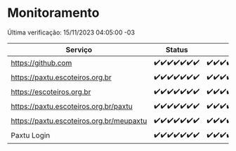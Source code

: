 # Monitoramento

Última verificação: 15/11/2023 04:05:00 -03

|Serviço|Status|Últimas 24h|
|---|---|---|
|https://github.com|<span title="2023-11-08: OK=24">✔️</span><span title="2023-11-09: OK=24">✔️</span><span title="2023-11-10: OK=24">✔️</span><span title="2023-11-11: OK=24">✔️</span><span title="2023-11-12: OK=24">✔️</span><span title="2023-11-13: OK=24">✔️</span><span title="2023-11-14: OK=7">✔️</span>|<span title="14/11/2023 04:05:00 -03 : 200">✔️</span><span title="14/11/2023 05:08:00 -03 : 200">✔️</span><span title="14/11/2023 06:06:00 -03 : 200">✔️</span><span title="14/11/2023 07:06:00 -03 : 200">✔️</span><span title="14/11/2023 08:04:00 -03 : 200">✔️</span><span title="14/11/2023 09:11:00 -03 : 200">✔️</span><span title="14/11/2023 10:09:00 -03 : 200">✔️</span><span title="14/11/2023 11:04:00 -03 : 200">✔️</span><span title="14/11/2023 12:06:00 -03 : 200">✔️</span><span title="14/11/2023 13:06:00 -03 : 200">✔️</span><span title="14/11/2023 14:03:00 -03 : 200">✔️</span><span title="14/11/2023 15:07:00 -03 : 200">✔️</span><span title="14/11/2023 16:02:00 -03 : 200">✔️</span><span title="14/11/2023 17:04:00 -03 : 200">✔️</span><span title="14/11/2023 18:03:00 -03 : 200">✔️</span><span title="14/11/2023 19:04:00 -03 : 200">✔️</span><span title="14/11/2023 20:05:00 -03 : 200">✔️</span><span title="14/11/2023 21:30:00 -03 : 200">✔️</span><span title="14/11/2023 22:45:00 -03 : 200">✔️</span><span title="14/11/2023 23:20:00 -03 : 200">✔️</span><span title="15/11/2023 00:06:00 -03 : 200">✔️</span><span title="15/11/2023 01:07:00 -03 : 200">✔️</span><span title="15/11/2023 02:06:00 -03 : 200">✔️</span><span title="15/11/2023 03:08:00 -03 : 200">✔️</span><span title="15/11/2023 04:05:00 -03 : 200">✔️</span>|
|https://paxtu.escoteiros.org.br|<span title="2023-11-08: OK=24">✔️</span><span title="2023-11-09: OK=24">✔️</span><span title="2023-11-10: OK=24">✔️</span><span title="2023-11-11: OK=24">✔️</span><span title="2023-11-12: OK=24">✔️</span><span title="2023-11-13: OK=24">✔️</span><span title="2023-11-14: OK=7">✔️</span>|<span title="14/11/2023 04:05:00 -03 : 200">✔️</span><span title="14/11/2023 05:08:00 -03 : 200">✔️</span><span title="14/11/2023 06:06:00 -03 : 200">✔️</span><span title="14/11/2023 07:06:00 -03 : 200">✔️</span><span title="14/11/2023 08:04:00 -03 : 200">✔️</span><span title="14/11/2023 09:11:00 -03 : 200">✔️</span><span title="14/11/2023 10:09:00 -03 : 200">✔️</span><span title="14/11/2023 11:04:00 -03 : 200">✔️</span><span title="14/11/2023 12:06:00 -03 : 200">✔️</span><span title="14/11/2023 13:06:00 -03 : 200">✔️</span><span title="14/11/2023 14:03:00 -03 : 200">✔️</span><span title="14/11/2023 15:07:00 -03 : 200">✔️</span><span title="14/11/2023 16:02:00 -03 : 200">✔️</span><span title="14/11/2023 17:04:00 -03 : 200">✔️</span><span title="14/11/2023 18:03:00 -03 : 200">✔️</span><span title="14/11/2023 19:04:00 -03 : 200">✔️</span><span title="14/11/2023 20:05:00 -03 : 200">✔️</span><span title="14/11/2023 21:30:00 -03 : 200">✔️</span><span title="14/11/2023 22:45:00 -03 : 200">✔️</span><span title="14/11/2023 23:20:00 -03 : 200">✔️</span><span title="15/11/2023 00:06:00 -03 : 200">✔️</span><span title="15/11/2023 01:07:00 -03 : 200">✔️</span><span title="15/11/2023 02:06:00 -03 : 200">✔️</span><span title="15/11/2023 03:08:00 -03 : 200">✔️</span><span title="15/11/2023 04:05:00 -03 : 200">✔️</span>|
|https://escoteiros.org.br|<span title="2023-11-08: OK=24">✔️</span><span title="2023-11-09: OK=24">✔️</span><span title="2023-11-10: OK=24">✔️</span><span title="2023-11-11: OK=24">✔️</span><span title="2023-11-12: OK=24">✔️</span><span title="2023-11-13: OK=24">✔️</span><span title="2023-11-14: OK=7">✔️</span>|<span title="14/11/2023 04:05:00 -03 : 200">✔️</span><span title="14/11/2023 05:08:00 -03 : 200">✔️</span><span title="14/11/2023 06:06:00 -03 : 200">✔️</span><span title="14/11/2023 07:06:00 -03 : 200">✔️</span><span title="14/11/2023 08:04:00 -03 : 200">✔️</span><span title="14/11/2023 09:11:00 -03 : 200">✔️</span><span title="14/11/2023 10:09:00 -03 : 0">❌</span><span title="14/11/2023 11:04:00 -03 : 200">✔️</span><span title="14/11/2023 12:06:00 -03 : 200">✔️</span><span title="14/11/2023 13:06:00 -03 : 200">✔️</span><span title="14/11/2023 14:03:00 -03 : 200">✔️</span><span title="14/11/2023 15:07:00 -03 : 200">✔️</span><span title="14/11/2023 16:02:00 -03 : 200">✔️</span><span title="14/11/2023 17:04:00 -03 : 200">✔️</span><span title="14/11/2023 18:03:00 -03 : 200">✔️</span><span title="14/11/2023 19:04:00 -03 : 200">✔️</span><span title="14/11/2023 20:05:00 -03 : 200">✔️</span><span title="14/11/2023 21:30:00 -03 : 200">✔️</span><span title="14/11/2023 22:45:00 -03 : 200">✔️</span><span title="14/11/2023 23:20:00 -03 : 200">✔️</span><span title="15/11/2023 00:06:00 -03 : 200">✔️</span><span title="15/11/2023 01:07:00 -03 : 200">✔️</span><span title="15/11/2023 02:06:00 -03 : 200">✔️</span><span title="15/11/2023 03:08:00 -03 : 200">✔️</span><span title="15/11/2023 04:05:00 -03 : 200">✔️</span>|
|https://paxtu.escoteiros.org.br/paxtu|<span title="2023-11-08: OK=24">✔️</span><span title="2023-11-09: OK=24">✔️</span><span title="2023-11-10: OK=24">✔️</span><span title="2023-11-11: OK=24">✔️</span><span title="2023-11-12: OK=24">✔️</span><span title="2023-11-13: OK=24">✔️</span><span title="2023-11-14: OK=7">✔️</span>|<span title="14/11/2023 04:05:00 -03 : 200">✔️</span><span title="14/11/2023 05:08:00 -03 : 200">✔️</span><span title="14/11/2023 06:06:00 -03 : 200">✔️</span><span title="14/11/2023 07:06:00 -03 : 200">✔️</span><span title="14/11/2023 08:04:00 -03 : 200">✔️</span><span title="14/11/2023 09:11:00 -03 : 200">✔️</span><span title="14/11/2023 10:09:00 -03 : 200">✔️</span><span title="14/11/2023 11:04:00 -03 : 200">✔️</span><span title="14/11/2023 12:06:00 -03 : 200">✔️</span><span title="14/11/2023 13:06:00 -03 : 200">✔️</span><span title="14/11/2023 14:03:00 -03 : 200">✔️</span><span title="14/11/2023 15:07:00 -03 : 200">✔️</span><span title="14/11/2023 16:02:00 -03 : 200">✔️</span><span title="14/11/2023 17:04:00 -03 : 200">✔️</span><span title="14/11/2023 18:03:00 -03 : 200">✔️</span><span title="14/11/2023 19:04:00 -03 : 200">✔️</span><span title="14/11/2023 20:05:00 -03 : 200">✔️</span><span title="14/11/2023 21:30:00 -03 : 200">✔️</span><span title="14/11/2023 22:46:00 -03 : 200">✔️</span><span title="14/11/2023 23:20:00 -03 : 200">✔️</span><span title="15/11/2023 00:06:00 -03 : 200">✔️</span><span title="15/11/2023 01:07:00 -03 : 200">✔️</span><span title="15/11/2023 02:06:00 -03 : 200">✔️</span><span title="15/11/2023 03:08:00 -03 : 200">✔️</span><span title="15/11/2023 04:05:00 -03 : 200">✔️</span>|
|https://paxtu.escoteiros.org.br/meupaxtu|<span title="2023-11-08: OK=24">✔️</span><span title="2023-11-09: OK=24">✔️</span><span title="2023-11-10: OK=24">✔️</span><span title="2023-11-11: OK=24">✔️</span><span title="2023-11-12: OK=24">✔️</span><span title="2023-11-13: OK=24">✔️</span><span title="2023-11-14: OK=7">✔️</span>|<span title="14/11/2023 04:05:00 -03 : 200">✔️</span><span title="14/11/2023 05:08:00 -03 : 200">✔️</span><span title="14/11/2023 06:06:00 -03 : 200">✔️</span><span title="14/11/2023 07:06:00 -03 : 200">✔️</span><span title="14/11/2023 08:04:00 -03 : 200">✔️</span><span title="14/11/2023 09:11:00 -03 : 200">✔️</span><span title="14/11/2023 10:09:00 -03 : 200">✔️</span><span title="14/11/2023 11:04:00 -03 : 200">✔️</span><span title="14/11/2023 12:06:00 -03 : 200">✔️</span><span title="14/11/2023 13:06:00 -03 : 200">✔️</span><span title="14/11/2023 14:03:00 -03 : 200">✔️</span><span title="14/11/2023 15:07:00 -03 : 200">✔️</span><span title="14/11/2023 16:02:00 -03 : 200">✔️</span><span title="14/11/2023 17:04:00 -03 : 200">✔️</span><span title="14/11/2023 18:03:00 -03 : 200">✔️</span><span title="14/11/2023 19:04:00 -03 : 200">✔️</span><span title="14/11/2023 20:05:00 -03 : 200">✔️</span><span title="14/11/2023 21:30:00 -03 : 200">✔️</span><span title="14/11/2023 22:46:00 -03 : 200">✔️</span><span title="14/11/2023 23:20:00 -03 : 200">✔️</span><span title="15/11/2023 00:06:00 -03 : 200">✔️</span><span title="15/11/2023 01:07:00 -03 : 200">✔️</span><span title="15/11/2023 02:06:00 -03 : 200">✔️</span><span title="15/11/2023 03:08:00 -03 : 200">✔️</span><span title="15/11/2023 04:05:00 -03 : 200">✔️</span>|
|Paxtu Login|<span title="2023-11-08: OK=24">✔️</span><span title="2023-11-09: OK=24">✔️</span><span title="2023-11-10: OK=24">✔️</span><span title="2023-11-11: OK=24">✔️</span><span title="2023-11-12: OK=24">✔️</span><span title="2023-11-13: OK=24">✔️</span><span title="2023-11-14: OK=7">✔️</span>|<span title="14/11/2023 04:05:00 -03 : 200">✔️</span><span title="14/11/2023 05:08:00 -03 : 200">✔️</span><span title="14/11/2023 06:06:00 -03 : 200">✔️</span><span title="14/11/2023 07:06:00 -03 : 200">✔️</span><span title="14/11/2023 08:04:00 -03 : 200">✔️</span><span title="14/11/2023 09:11:00 -03 : 200">✔️</span><span title="14/11/2023 10:09:00 -03 : 200">✔️</span><span title="14/11/2023 11:04:00 -03 : 200">✔️</span><span title="14/11/2023 12:06:00 -03 : 200">✔️</span><span title="14/11/2023 13:06:00 -03 : 200">✔️</span><span title="14/11/2023 14:03:00 -03 : 200">✔️</span><span title="14/11/2023 15:07:00 -03 : 200">✔️</span><span title="14/11/2023 16:02:00 -03 : 200">✔️</span><span title="14/11/2023 17:04:00 -03 : 200">✔️</span><span title="14/11/2023 18:03:00 -03 : 200">✔️</span><span title="14/11/2023 19:04:00 -03 : 200">✔️</span><span title="14/11/2023 20:05:00 -03 : 200">✔️</span><span title="14/11/2023 21:30:00 -03 : 200">✔️</span><span title="14/11/2023 22:46:00 -03 : 200">✔️</span><span title="14/11/2023 23:20:00 -03 : 200">✔️</span><span title="15/11/2023 00:07:00 -03 : 200">✔️</span><span title="15/11/2023 01:07:00 -03 : 200">✔️</span><span title="15/11/2023 02:06:00 -03 : 200">✔️</span><span title="15/11/2023 03:08:00 -03 : 200">✔️</span><span title="15/11/2023 04:05:00 -03 : 200">✔️</span>|
